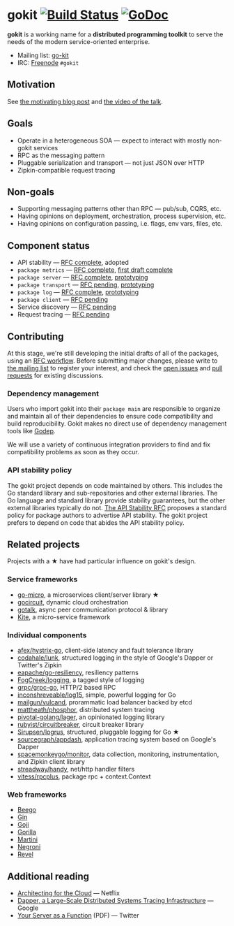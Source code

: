 # gokit [![Build Status](https://travis-ci.org/peterbourgon/gokit.svg?branch=master)](https://travis-ci.org/peterbourgon/gokit) [![GoDoc](https://godoc.org/github.com/peterbourgon/gokit?status.svg)](https://godoc.org/github.com/peterbourgon/gokit)

**gokit** is a working name for a **distributed programming toolkit** to serve the needs of the modern service-oriented enterprise.

- Mailing list: [go-kit](https://groups.google.com/forum/#!forum/go-kit)
- IRC: [Freenode](https://freenode.net) `#gokit`

## Motivation

See [the motivating blog post](http://peter.bourgon.org/go-kit) and [the video of the talk](https://www.youtube.com/watch?v=iFR_7AKkJFU).

## Goals

- Operate in a heterogeneous SOA — expect to interact with mostly non-gokit services
- RPC as the messaging pattern
- Pluggable serialization and transport — not just JSON over HTTP
- Zipkin-compatible request tracing

## Non-goals

- Supporting messaging patterns other than RPC — pub/sub, CQRS, etc.
- Having opinions on deployment, orchestration, process supervision, etc.
- Having opinions on configuration passing, i.e. flags, env vars, files, etc.

## Component status

- API stability — [RFC complete](https://github.com/peterbourgon/gokit/blob/master/rfc/rfc007-api-stability.md), adopted
- `package metrics` — [RFC complete](https://github.com/peterbourgon/gokit/blob/master/rfc/rfc003-package-metrics.md), [first draft complete](https://github.com/peterbourgon/gokit/tree/master/metrics)
- `package server` — [RFC complete](https://github.com/peterbourgon/gokit/blob/master/rfc/rfc000-package-server.md), [prototyping](https://github.com/peterbourgon/gokit/pull/14)
- `package transport` — [RFC pending](https://github.com/peterbourgon/gokit/blob/master/rfc/rfc002-package-transport.md), [prototyping](https://github.com/peterbourgon/gokit/pull/14)
- `package log` — [RFC complete](https://github.com/peterbourgon/gokit/blob/master/rfc/rfc004-package-log.md), [prototyping](https://github.com/peterbourgon/gokit/pull/16)
- `package client` — [RFC pending](https://github.com/peterbourgon/gokit/blob/master/rfc/rfc001-package-client.md)
- Service discovery — [RFC pending](https://github.com/peterbourgon/gokit/blob/master/rfc/rfc005-service-discovery.md)
- Request tracing — [RFC pending](https://github.com/peterbourgon/gokit/blob/master/rfc/rfc006-request-tracing.md)

## Contributing

At this stage, we're still developing the initial drafts of all of the packages, using an
[RFC workflow](https://github.com/peterbourgon/gokit/tree/master/rfc).
Before submitting major changes, please write to
 [the mailing list](https://groups.google.com/forum/#!forum/go-kit)
to register your interest, and check the
 [open issues](https://github.com/peterbourgon/gokit/issues) and
 [pull requests](https://github.com/peterbourgon/gokit/pulls)
for existing discussions.

### Dependency management

Users who import gokit into their `package main` are responsible to organize
and maintain all of their dependencies to ensure code compatibility and build
reproducibility. Gokit makes no direct use of dependency management tools like
[Godep](https://github.com/tools/godep).

We will use a variety of continuous integration providers to find and fix
compatibility problems as soon as they occur.

### API stability policy

The gokit project depends on code maintained by others. This includes the Go
standard library and sub-repositories and other external libraries.
The Go language and standard library provide stability guarantees, but the other external libraries typically do not.
[The API Stability RFC](https://github.com/peterbourgon/gokit/tree/master/rfc/rfc007-api-stability.md)
proposes a standard policy for package authors to advertise API stability.
The gokit project prefers to depend on code that abides the API stability policy.

## Related projects

Projects with a ★ have had particular influence on gokit's design.

### Service frameworks

- [go-micro](https://github.com/asim/go-micro), a microservices client/server library ★
- [gocircuit](https://github.com/gocircuit/circuit), dynamic cloud orchestration
- [gotalk](https://github.com/rsms/gotalk), async peer communication protocol &amp; library
- [Kite](https://github.com/koding/kite), a micro-service framework

### Individual components

- [afex/hystrix-go](https://github.com/afex/hystrix-go), client-side latency and fault tolerance library
- [codahale/lunk](https://github.com/codahale/lunk), structured logging in the style of Google's Dapper or Twitter's Zipkin
- [eapache/go-resiliency](https://github.com/eapache/go-resiliency), resiliency patterns
- [FogCreek/logging](https://github.com/FogCreek/logging), a tagged style of logging
- [grpc/grpc-go](https://github.com/grpc/grpc-go), HTTP/2 based RPC
- [inconshreveable/log15](https://github.com/inconshreveable/log15), simple, powerful logging for Go
- [mailgun/vulcand](https://github.com/mailgun/vulcand), prorammatic load balancer backed by etcd
- [mattheath/phosphor](https://github.com/mattheath/phosphor), distributed system tracing
- [pivotal-golang/lager](https://github.com/pivotal-golang/lager), an opinionated logging library
- [rubyist/circuitbreaker](https://github.com/rubyist/circuitbreaker), circuit breaker library
- [Sirupsen/logrus](https://github.com/Sirupsen/logrus), structured, pluggable logging for Go ★
- [sourcegraph/appdash](https://github.com/sourcegraph/appdash), application tracing system based on Google's Dapper
- [spacemonkeygo/monitor](https://github.com/spacemonkeygo/monitor), data collection, monitoring, instrumentation, and Zipkin client library
- [streadway/handy](https://github.com/streadway/handy), net/http handler filters
- [vitess/rpcplus](https://godoc.org/code.google.com/p/vitess/go/rpcplus), package rpc + context.Context

### Web frameworks

- [Beego](http://beego.me/)
- [Gin](https://gin-gonic.github.io/gin/)
- [Goji](https://github.com/zenazn/goji)
- [Gorilla](http://www.gorillatoolkit.org)
- [Martini](https://github.com/go-martini/martini)
- [Negroni](https://github.com/codegangsta/negroni)
- [Revel](https://revel.github.io/)

## Additional reading

- [Architecting for the Cloud](http://fr.slideshare.net/stonse/architecting-for-the-cloud-using-netflixoss-codemash-workshop-29852233) — Netflix
- [Dapper, a Large-Scale Distributed Systems Tracing Infrastructure](http://research.google.com/pubs/pub36356.html) — Google
- [Your Server as a Function](http://monkey.org/~marius/funsrv.pdf) (PDF) — Twitter
